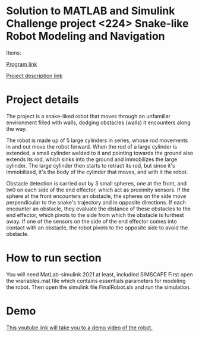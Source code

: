 # Solution to MATLAB and Simulink Challenge project <224> Snake-like Robot Modeling and Navigation

Items:

[Program link](https://github.com/Alexan41/Solution-to-MATLAB-and-Simulink-Challenge-project-224-Snake-like-Robot-Modeling-and-Navigatiion-.git)

[Project description link](https://github.com/mathworks/MATLAB-Simulink-Challenge-Project-Hub/tree/main/projects/Snake-like%20Robot%20Modeling%20and%20Navigation)


# Project details
The project is a snake-liked robot that moves through an unfamiliar environment filled with walls, dodging obstacles (walls) it encounters along the way.

The robot is made up of 5 large cylinders in series, whose rod movements in and out move the robot forward.
When the rod of a large cylinder is extended, a small cylinder welded to it and pointing towards the ground also extends its rod, which sinks into the ground and immobilizes the large cylinder. 
The large cylinder then starts to retract its rod, but since it's immobilized, it's the body of the cylinder that moves, and with it the robot.

Obstacle detection is carried out by 3 small spheres, one at the front, and tw0 on each side of the end effector, which act as proximity sensors.
If the sphere at the front encounters an obstacle, the spheres on the side move perpendicular to the snake's trajectory and in opposite directions. 
If each encounter an obstacle, they evaluate the distance of these obstacles to the end effector, which pivots to the side from which the obstacle is furthest away.
If one of the sensors on the side of the end effector comes into contact with an obstacle, the robot pivots to the opposite side to avoid the obstacle.


# How to run section
You will need MatLab-simulink 2021 at least, includind SIMSCAPE
First open the vrariables.mat file which contains essentials parameters for modeling the robot.
Then open the simulink file FinalRobot.slx and run the simulation.

# Demo
[This youtube link will take you to a demo video of the robot.](https://youtu.be/l-6suCrmOZo?si=24lq9VuvrOtkWYru)
 
